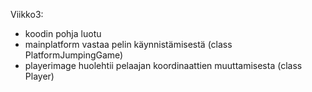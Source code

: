 Viikko3:
- koodin pohja luotu
- mainplatform vastaa pelin käynnistämisestä (class PlatformJumpingGame)
- playerimage huolehtii pelaajan koordinaattien muuttamisesta (class Player)

